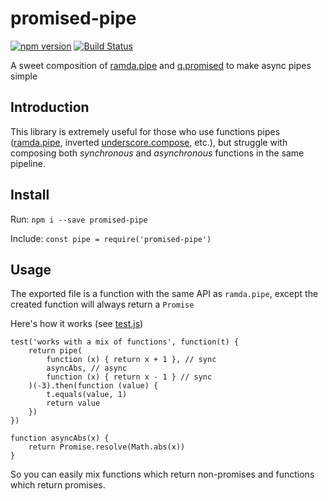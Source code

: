 # promised-pipe

[![npm version](https://badge.fury.io/js/promised-pipe.svg)](https://badge.fury.io/js/promised-pipe)
[![Build Status](https://travis-ci.org/kirillrogovoy/promised-pipe.svg?branch=master)](https://travis-ci.org/kirillrogovoy/promised-pipe)

A sweet composition of [ramda.pipe](http://ramdajs.com/0.21.0/docs/#pipe) and [q.promised](https://github.com/kriskowal/q/wiki/API-Reference#qpromisedfunc) to make async pipes simple

## Introduction

This library is extremely useful for those who use functions pipes ([ramda.pipe](http://ramdajs.com/0.21.0/docs/#pipe),
  inverted [underscore.compose](http://underscorejs.org/#compose), etc.),
but struggle with composing both *synchronous* and *asynchronous* functions in the same pipeline.

## Install

Run: `npm i --save promised-pipe`

Include: `const pipe = require('promised-pipe')`

## Usage

The exported file is a function with the same API as `ramda.pipe`, except the created function will always return a `Promise`

Here's how it works (see [test.js](https://github.com/flashhhh/promised-pipe/blob/master/test.js))

    test('works with a mix of functions', function(t) {
        return pipe(
            function (x) { return x + 1 }, // sync
            asyncAbs, // async
            function (x) { return x - 1 } // sync
        )(-3).then(function (value) {
            t.equals(value, 1)
            return value
        })
    })

    function asyncAbs(x) {
        return Promise.resolve(Math.abs(x))
    }

So you can easily mix functions which return non-promises and functions which return promises.
